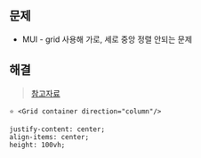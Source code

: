 ## 문제
- MUI - grid 사용해 가로, 세로 중앙 정렬 안되는 문제

## 해결
> [참고자료](https://www.daleseo.com/css-centering/)


```
⭐ <Grid container direction="column"/>

justify-content: center;
align-items: center;
height: 100vh;
```
